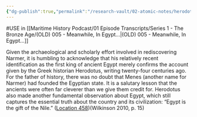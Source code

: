 ```yaml
---
{"dg-publish":true,"permalink":"/research-vault/02-atomic-notes/herodotus-called-egypt-the-gift-of-the-nile/"}
---
```


#USE in [[Maritime History Podcast/01 Episode Transcripts/Series 1 - The Bronze Age/(OLD) 005 - Meanwhile, In Egypt...\|(OLD) 005 - Meanwhile, In Egypt...]]

Given the archaeological and scholarly effort involved in rediscovering Narmer, it is humbling to acknowledge that his relatively recent identification as the first king of ancient Egypt merely confirms the account given by the Greek historian Herodotus, writing twenty-four centuries ago. For the father of history, there was no doubt that Menes (another name for Narmer) had founded the Egyptian state. It is a salutary lesson that the ancients were often far cleverer than we give them credit for. Herodotus also made another fundamental observation about Egypt, which still captures the essential truth about the country and its civilization: “Egypt is the gift of the Nile.” ([Location 458](https://readwise.io/to_kindle?action=open&asin=B004FGMZAI&location=458))(Wilkinson 2010, p. 15)